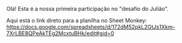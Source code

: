 Olá! Esta é a nossa primeira participação no "desafio do Julião".

Aqui está o link direto para a planilha no Sheet Monkey: https://docs.google.com/spreadsheets/d/172dM52pkL2GtJs1Xkm-7XrLBE8QPeAkTEg2McxtuBHk/edit#gid=0
